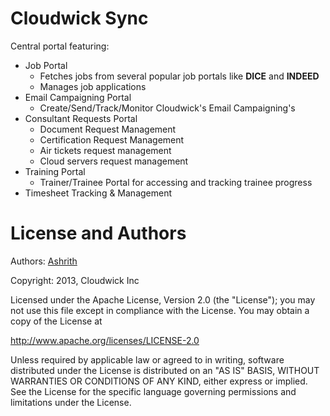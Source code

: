 # Cloudwick Sync

Central portal featuring:

* Job Portal
  * Fetches jobs from several popular job portals like **DICE** and **INDEED**
  * Manages job applications
* Email Campaigning Portal
  * Create/Send/Track/Monitor Cloudwick's Email Campaigning's
* Consultant Requests Portal
  * Document Request Management
  * Certification Request Management
  * Air tickets request management
  * Cloud servers request management
* Training Portal
  * Trainer/Trainee Portal for accessing and tracking trainee progress
* Timesheet Tracking & Management

# License and Authors

Authors: [Ashrith](http://github.com/ashrithr)

Copyright: 2013, Cloudwick Inc

Licensed under the Apache License, Version 2.0 (the "License"); you may not use
this file except in compliance with the License. You may obtain a copy of the
License at

http://www.apache.org/licenses/LICENSE-2.0

Unless required by applicable law or agreed to in writing, software distributed
under the License is distributed on an "AS IS" BASIS, WITHOUT WARRANTIES OR
CONDITIONS OF ANY KIND, either express or implied. See the License for the
specific language governing permissions and limitations under the License.
